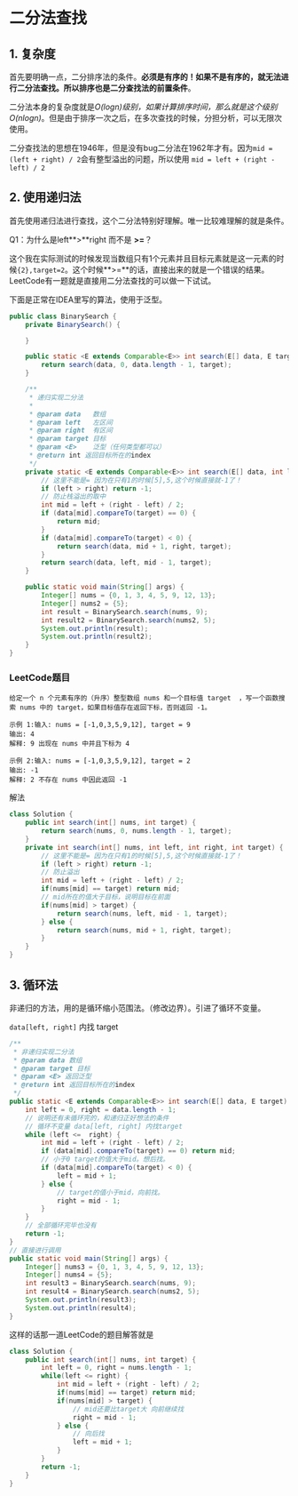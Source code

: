 # 二分法查找

## 1. 复杂度

首先要明确一点，二分排序法的条件。**必须是有序的！**如果不是有序的，就无法进行二分法查找。所以排序也是二分查找法的**前置条件**。

二分法本身的复杂度就是*O(logn)*级别，如果计算排序时间，那么就是这个级别*O(nlogn)*。但是由于排序一次之后，在多次查找的时候，分担分析，可以无限次使用。

二分查找法的思想在1946年，但是没有bug二分法在1962年才有。因为`mid = (left + right) / 2`会有整型溢出的问题，所以使用 `mid = left + (right - left) / 2`

## 2. 使用递归法

首先使用递归法进行查找，这个二分法特别好理解。唯一比较难理解的就是条件。

Q1：为什么是left**>**right  而不是 **>=**？

这个我在实际测试的时候发现当数组只有1个元素并且目标元素就是这一元素的时候`{2},target=2`。这个时候**>=**的话，直接出来的就是一个错误的结果。LeetCode有一题就是直接用二分法查找的可以做一下试试。

下面是正常在IDEA里写的算法，使用于泛型。

```java
public class BinarySearch {
    private BinarySearch() {

    }

    public static <E extends Comparable<E>> int search(E[] data, E target) {
        return search(data, 0, data.length - 1, target);
    }

    /**
     * 递归实现二分法
     *
     * @param data   数组
     * @param left   左区间
     * @param right  有区间
     * @param target 目标
     * @param <E>    泛型（任何类型都可以）
     * @return int 返回目标所在的index
     */
    private static <E extends Comparable<E>> int search(E[] data, int left, int right, E target) {
        // 这里不能是= 因为在只有1的时候[5],5,这个时候直接就-1了！
        if (left > right) return -1;
        // 防止栈溢出的取中
        int mid = left + (right - left) / 2;
        if (data[mid].compareTo(target) == 0) {
            return mid;
        }
        if (data[mid].compareTo(target) < 0) {
            return search(data, mid + 1, right, target);
        }
        return search(data, left, mid - 1, target);
    }

    public static void main(String[] args) {
        Integer[] nums = {0, 1, 3, 4, 5, 9, 12, 13};
        Integer[] nums2 = {5};
        int result = BinarySearch.search(nums, 9);
        int result2 = BinarySearch.search(nums2, 5);
        System.out.println(result);
        System.out.println(result2);
    }
}

```

### LeetCode题目

```
给定一个 n 个元素有序的（升序）整型数组 nums 和一个目标值 target  ，写一个函数搜索 nums 中的 target，如果目标值存在返回下标，否则返回 -1。

示例 1:输入: nums = [-1,0,3,5,9,12], target = 9
输出: 4
解释: 9 出现在 nums 中并且下标为 4

示例 2:输入: nums = [-1,0,3,5,9,12], target = 2
输出: -1
解释: 2 不存在 nums 中因此返回 -1
```

解法

```java
class Solution {
    public int search(int[] nums, int target) {
        return search(nums, 0, nums.length - 1, target);
    }
    private int search(int[] nums, int left, int right, int target) {
        // 这里不能是= 因为在只有1的时候[5],5,这个时候直接就-1了！
        if (left > right) return -1;
        // 防止溢出
        int mid = left + (right - left) / 2;
        if(nums[mid] == target) return mid;
        // mid所在的值大于目标，说明目标在前面
        if(nums[mid] > target) {
            return search(nums, left, mid - 1, target);
        } else {
            return search(nums, mid + 1, right, target);
        }
    }
}
```

## 3. 循环法

非递归的方法，用的是循环缩小范围法。（修改边界）。引进了循环不变量。

`data[left, right]` 内找 target

```java
/**
 * 非递归实现二分法
 * @param data 数组
 * @param target 目标
 * @param <E> 返回泛型
 * @return int 返回目标所在的index
 */
public static <E extends Comparable<E>> int search(E[] data, E target) {
    int left = 0, right = data.length - 1;
    // 说明还有未循环完的，和递归正好想法的条件
    // 循环不变量 data[left, right] 内找target
    while (left <=  right) {
        int mid = left + (right - left) / 2;
        if (data[mid].compareTo(target) == 0) return mid;
        // 小于0 target的值大于mid。想后找。
        if (data[mid].compareTo(target) < 0) {
            left = mid + 1;
        } else {
            // target的值小于mid，向前找。
            right = mid - 1;
        }
    }
    // 全部循环完毕也没有
    return -1;
}
// 直接进行调用
public static void main(String[] args) {
    Integer[] nums3 = {0, 1, 3, 4, 5, 9, 12, 13};
    Integer[] nums4 = {5};
    int result3 = BinarySearch.search(nums, 9);
    int result4 = BinarySearch.search(nums2, 5);
    System.out.println(result3);
    System.out.println(result4);
}
```

这样的话那一道LeetCode的题目解答就是

```java
class Solution {
    public int search(int[] nums, int target) {
        int left = 0, right = nums.length - 1;
        while(left <= right) {
            int mid = left + (right - left) / 2;
            if(nums[mid] == target) return mid;
            if(nums[mid] > target) {
                // mid还要比target大 向前继续找
                right = mid - 1;
            } else {
                // 向后找
                left = mid + 1;
            }
        }       
        return -1; 
    }
}
```

